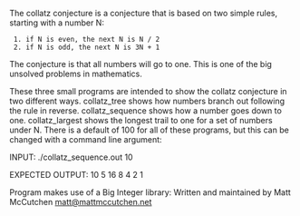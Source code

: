   The collatz conjecture is a conjecture that is based on two simple rules,
starting with a number N:

	 1. if N is even, the next N is N / 2
	 2. if N is odd, the next N is 3N + 1

  The conjecture is that all numbers will go to one. This is one of the
big unsolved problems in mathematics.

  These three small programs are intended to show the collatz conjecture
in two different ways. collatz_tree shows how numbers branch out
following the rule in reverse. collatz_sequence shows how a number goes
down to one. collatz_largest shows the longest trail to one for a set of
numbers under N. There is a default of 100 for all of these programs, but
this can be changed with a command line argument:

INPUT:
./collatz_sequence.out 10

EXPECTED OUTPUT:
10
5
16
8
4
2
1

Program makes use of a Big Integer library:
Written and maintained by Matt McCutchen <matt@mattmccutchen.net>
